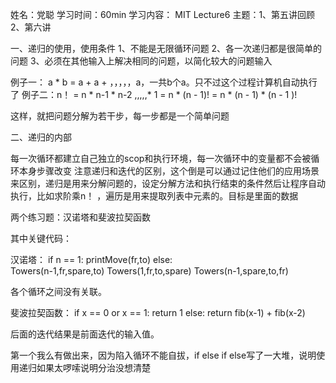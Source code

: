 姓名：党聪
学习时间：60min
学习内容： MIT Lecture6
主题：1、第五讲回顾  2、第六讲


一、递归的使用，使用条件
1、不能是无限循环问题
2、各一次递归都是很简单的问题
3、必须在其他输入上解决相同的问题，以简化较大的问题输入

例子一：  a * b  =  a + a + ，，，，，a，一共b个a。只不过这个过程计算机自动执行了
例子二：n！ = n * n-1 * n-2 ,,,,,* 1 =   n  * (n - 1)! =  n * (n - 1) * (n - 1 )!  

这样，就把问题分解为若干步，每一步都是一个简单问题

二、递归的内部

每一次循环都建立自己独立的scop和执行环境，每一次循环中的变量都不会被循环本身步骤改变
注意递归和迭代的区别，这个倒是可以通过记住他们的应用场景来区别，递归是用来分解问题的，设定分解方法和执行结束的条件然后让程序自动执行，比如求阶乘n！ ，遍历是用来提取列表中元素的。目标是里面的数据

两个练习题：汉诺塔和斐波拉契函数

其中关键代码：

汉诺塔： 
 if n == 1:
       printMove(fr,to) 
    else:    
       Towers(n-1,fr,spare,to)
       Towers(1,fr,to,spare)
       Towers(n-1,spare,to,fr)

各个循环之间没有关联。

斐波拉契函数：
if x == 0 or x == 1:
        return 1
    else:
        return fib(x-1) + fib(x-2)

后面的迭代结果是前面迭代的输入值。

第一个我么有做出来，因为陷入循环不能自拔，if else if else写了一大堆，说明使用递归如果太啰嗦说明分治没想清楚

